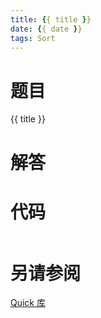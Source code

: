 ```yaml
---
title: {{ title }}
date: {{ date }}
tags: Sort
---
```


# 题目

 {{ title }}


# 解答

# 代码

```csharp

```

# 另请参阅

[Quick 库](https://github.com/ikesnowy/Algorithms-4th-Edition-in-Csharp/tree/master/2%20Sorting/2.3/Quick)